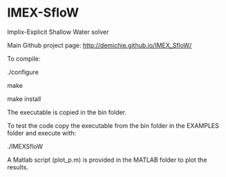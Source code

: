 # IMEX-SfloW
Implix-Explicit Shallow Water solver

Main Github project page: http://demichie.github.io/IMEX_SfloW/

To compile:

./configure

make

make install


The executable is copied in the bin folder.

To test the code copy the executable from the bin folder in the EXAMPLES folder and execute with:

./IMEXSfloW

A Matlab script (plot_p.m) is provided in the MATLAB folder to plot the results.


